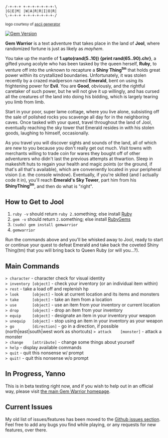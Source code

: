 ```
/-+-+-+ +-+-+-+-+-+-+-\
|G|E|M| |W|A|R|R|I|O|R|
\-+-+-+ +-+-+-+-+-+-+-/
```
<small>logo courtesy of [ascii generator](http://www.network-science.de/ascii/)</small>

[![Gem Version](https://badge.fury.io/rb/gemwarrior.svg)](http://badge.fury.io/rb/gemwarrior)

**Gem Warrior** is a text adventure that takes place in the land of **Jool**, where randomized fortune is just as likely as *mayhem*.

You take up the mantle of **1.upto(rand(5..10)) {print rand(65..90).chr}**, a gifted young acolyte who has been tasked by the queen herself, **Ruby**, to venture off into the unknown to recapture a **Shiny Thing<sup>tm</sup>** that holds great power within its crystallized boundaries. Unfortunately, it was stolen recently by a crazed madperson named **Emerald**, bent on using its frightening power for **Evil**. You are **Good**, obviously, and the rightful caretaker of such power, but he will not give it up willingly, and has cursed all the creatures of the land into doing his bidding, which is largely tearing you limb from limb.

Start in your poor, super lame cottage, where you live alone, subsisting off the sale of polished rocks you scavenge all day for in the neighboring caves. Once tasked with your quest, travel throughout the land of Jool, eventually reaching the sky tower that Emerald resides in with his stolen goods, laughing to himself, occasionally.

As you travel you will discover sights and sounds of the land, all of which are new to you because you don't really get out much. Visit towns with merchants willing to trade coin for wares they bought off of other adventurers who didn't last the previous attempts at thwartion. Sleep in makeshift huts to regain your health and magic points (or the ground, if that's all that's available), which are conveniently located in your peripheral vision (i.e. the console window). Eventually, if you're skilled (and I actually code it in), you'll reach **Emerald's Sky Tower**, part him from his **ShinyThing<sup>tm</sup>**, and then do what is "right".

## How to Get to Jool

1. `ruby -v` should return `ruby 2.`something; else install [Ruby](https://www.ruby-lang.org)
2. `gem -v` should return `2.`something; else install [RubyGems](https://rubygems.org)
2. `(sudo) gem install gemwarrior`  
3. `gemwarrior`

Run the commands above and you'll be whisked away to Jool, ready to start or continue your quest to defeat Emerald and take back the coveted Shiny Thing(tm) that you will bring back to Queen Ruby (or will you...?).

## Main Commands

`> character` - character check for visual identity  
`> inventory [object]` - check your inventory (or an individual item within)  
`> rest` - take a load off and replenish hp  
`> look      [object]` - look at current location and its items and monsters  
`> take      [object]` - take an item from a location  
`> use       [object]` - use an item from your inventory or current location  
`> drop      [object]` - drop an item from your inventory  
`> equip     [object]` - designate an item in your inventory your weapon  
`> unequip   [object]` - stop using an item in your inventory as your weapon
`> go        [direction]` - go in a direction, if possible (north|east|south|west work as shortcuts)
`> attack    [monster]` - attack a monster  
`> change    [attribute]` - change some things about yourself  
`> help` - display available commands  
`> quit` - quit this nonsense w/ prompt  
`> quit!` - quit this nonsense w/o prompt  

## In Progress, Yanno

This is in beta testing right now, and if you wish to help out in an official way, please visit [the main Gem Warrior homepage](http://gw.codana.me).

## Current Issues

My old list of issues/features has been moved to the [Github issues section](https://github.com/michaelchadwick/gemwarrior/issues). Feel free to add any bugs you find while playing, or any requests for new features, over there.
